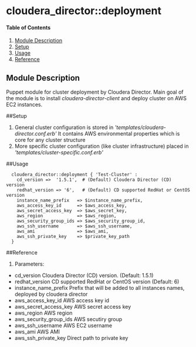 # cloudera_director::deployment

#### Table of Contents
1. [Module Description](#module-description)
2. [Setup](#setup)   
3. [Usage](#usage)
4. [Reference](#reference)

## Module Description
Puppet module for cluster deployment by Cloudera Director. 
Main goal of the module is to install *cloudera-director-client* and deploy cluster on AWS EC2 instances.

##Setup
1. General cluster configuration is stored in *'templates/cloudera-director.conf.erb'* It contains AWS environmental properties which is core for any cluster structure
2. More specific cluster configuration (like cluster infrastructure) placed in *'templates/cluster-specific.conf.erb'*

##Usage

```
  cloudera_director::deployment { 'Test-Cluster' :
    cd_version =>  '1.5.1',  # (Default) Cloudera Director (CD) version
    redhat_version => '6',   # (Default) CD supported RedHat or CentOS version
    instance_name_prefix   => $instance_name_prefix,
    aws_access_key_id      => $aws_access_key,
    aws_secret_access_key  => $aws_secret_key,
    aws_region             => $aws_region,
    aws_security_group_ids => $aws_security_group_id,
    aws_ssh_username       => $aws_ssh_username,
    aws_ami                => $aws_ami,
    aws_ssh_private_key    => $private_key_path
  }
```

##Reference

1. Parameters:
- cd_version             Cloudera Director (CD) version. (Default: 1.5.1)
- redhat_version         CD supported RedHat or CentOS version (Default: 6)
- instance_name_prefix   Prefix that will be added to all instances names, deployed by cloudera director
- aws_access_key_id      AWS access key id
- aws_secret_access_key  AWS secret access key
- aws_region             AWS region
- aws_security_group_ids AWS secutiry group
- aws_ssh_username       AWS EC2 username
- aws_ami                AWS AMI
- aws_ssh_private_key    Direct path to private key
